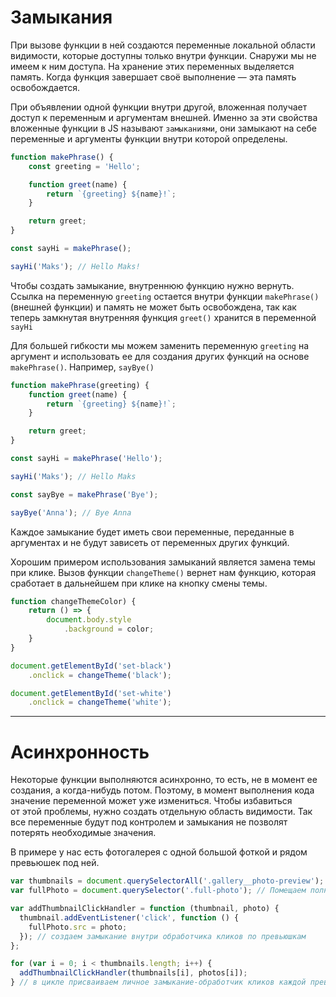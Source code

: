 # Замыкания
При вызове функции в ней создаются переменные локальной области видимости, которые доступны только внутри функции. Снаружи мы не имеем к ним доступа. На хранение этих переменных выделяется память. Когда функция завершает своё выполнение — эта память освобождается.

При объявлении одной функции внутри другой, вложенная получает доступ к переменным и аргументам внешней. Именно за эти свойства вложенные функции в JS называют `замыканиями`, они замыкают на себе переменные и аргументы функции внутри которой определены.

```js
function makePhrase() {
	const greeting = 'Hello';

	function greet(name) {
		return `{greeting} ${name}!`;
	}

	return greet;
}

const sayHi = makePhrase();

sayHi('Maks'); // Hello Maks!
```

Чтобы создать замыкание, внутреннюю функцию нужно вернуть. Ссылка на переменную `greeting` остается внутри функции `makePhrase()` (внешней функции) и память не может быть освобождена, так как теперь замкнутая внутренняя функция `greet()` хранится в переменной `sayHi`

Для большей гибкости мы можем заменить переменную `greeting` на аргумент и использовать ее для создания других функций на основе `makePhrase()`. Например, `sayBye()`

```js
function makePhrase(greeting) {
	function greet(name) {
		return `{greeting} ${name}!`;
	}

	return greet;
}

const sayHi = makePhrase('Hello');

sayHi('Maks'); // Hello Maks

const sayBye = makePhrase('Bye');

sayBye('Anna'); // Bye Anna
```

Каждое замыкание будет иметь свои переменные, переданные в аргументах и не будут зависеть от переменных других функций.

Хорошим примером использования замыканий является замена темы при клике. Вызов функции `changeTheme()` вернет нам функцию, которая сработает в дальнейшем при клике на кнопку смены темы.

```js
function changeThemeColor) {
	return () => {
		document.body.style
			.background = color;
	}
}

document.getElementById('set-black')
	.onclick = changeTheme('black');

document.getElementById('set-white')
	.onclick = changeTheme('white');
```
___
# Асинхронность
Некоторые функции выполняются асинхронно, то есть, не в момент ее создания, а когда-нибудь потом. Поэтому, в момент выполнения кода значение переменной может уже измениться. Чтобы избавиться от этой проблемы, нужно создать отдельную область видимости. Так все переменные будут под контролем и замыкания не позволят потерять необходимые значения.

В примере у нас есть фотогалерея с одной большой фоткой и рядом превьюшек под ней. 
```js
var thumbnails = document.querySelectorAll('.gallery__photo-preview'); // Помещаем коллекцию с превью в переменную
var fullPhoto = document.querySelector('.full-photo'); // Помещаем полную фотку в пременную

var addThumbnailClickHandler = function (thumbnail, photo) {
  thumbnail.addEventListener('click', function () {
    fullPhoto.src = photo;
  }); // создаем замыкание внутри обработчика кликов по превьюшкам
};

for (var i = 0; i < thumbnails.length; i++) {
  addThumbnailClickHandler(thumbnails[i], photos[i]);
} // в цикле присваиваем личное замыкание-обработчик кликов каждой превьюшке. Клик по каждой превью вызовет свой собственный обработчик.
```